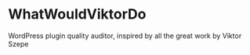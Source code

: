 # WhatWouldViktorDo
WordPress plugin quality auditor, inspired by all the great work by Viktor Szepe 
